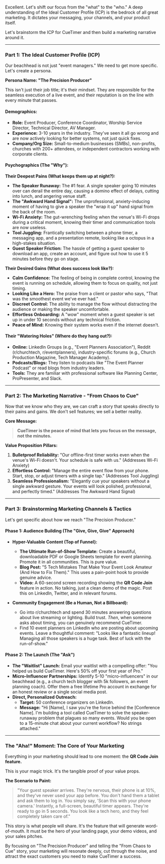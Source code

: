 

Excellent. Let's shift our focus from the "what" to the "who." A deep understanding of the Ideal Customer Profile (ICP) is the bedrock of all great marketing. It dictates your messaging, your channels, and your product itself.

Let's brainstorm the ICP for CueTimer and then build a marketing narrative around it.

---

### Part 1: The Ideal Customer Profile (ICP)

Our beachhead is not just "event managers." We need to get more specific. Let's create a persona.

**Persona Name: "The Precision Producer"**

This isn't just their job title; it's their mindset. They are responsible for the seamless execution of a live event, and their reputation is on the line with every minute that passes.

#### **Demographics:**
*   **Role:** Event Producer, Conference Coordinator, Worship Service Director, Technical Director, AV Manager.
*   **Experience:** 3-10 years in the industry. They've seen it all go wrong and are now actively looking for better systems, not just quick fixes.
*   **Company/Org Size:** Small-to-medium businesses (SMBs), non-profits, churches with 200+ attendees, or independent contractors working with corporate clients.

#### **Psychographics (The "Why"):**

**Their Deepest Pains (What keeps them up at night?):**
*   **The Speaker Runaway:** The #1 fear. A single speaker going 10 minutes over can derail the entire day, causing a domino effect of delays, cutting into lunch, and angering venue staff.
*   **The "Awkward Hand Signal":** The unprofessional, anxiety-inducing moment of having to give a speaker the "wrap it up" hand signal from the back of the room.
*   **Wi-Fi Anxiety:** The gut-wrenching feeling when the venue's Wi-Fi drops during a critical moment, knowing their timer and communication tools are now useless.
*   **Tool Juggling:** Frantically switching between a phone timer, a messaging app, and a presentation remote, looking like a octopus in a high-stakes situation.
*   **Guest Speaker Friction:** The hassle of getting a guest speaker to download an app, create an account, and figure out how to use it 5 minutes before they go on stage.

**Their Desired Gains (What does success look like?):**
*   **Calm Confidence:** The feeling of being in complete control, knowing the event is running on schedule, allowing them to focus on quality, not just timing.
*   **Looking Like a Hero:** The praise from a client or pastor who says, "That was the smoothest event we've ever had."
*   **Discreet Control:** The ability to manage the flow without distracting the audience or making the speaker uncomfortable.
*   **Effortless Onboarding:** A "wow" moment when a guest speaker is set up in under 10 seconds without any technical friction.
*   **Peace of Mind:** Knowing their system works even if the internet doesn't.

#### **Their "Watering Holes" (Where do they hang out?):**
*   **Online:** LinkedIn Groups (e.g., "Event Planners Association"), Reddit (r/churchtech, r/eventplanners), industry-specific forums (e.g., Church Production Magazine, Tech Manager Academy).
*   **Podcasts/Blogs:** They listen to podcasts like "The Event Planner Podcast" or read blogs from industry leaders.
*   **Tools:** They are familiar with professional software like Planning Center, ProPresenter, and Slack.

---

### Part 2: The Marketing Narrative - "From Chaos to Cue"

Now that we know who they are, we can craft a story that speaks directly to their pains and gains. We don't sell features; we sell a better reality.

**Core Message:**
> **CueTimer is the peace of mind that lets you focus on the message, not the minutes.**

**Value Proposition Pillars:**

1.  **Bulletproof Reliability:** "Our offline-first timer works even when the venue's Wi-Fi doesn't. Your schedule is safe with us." (Addresses Wi-Fi Anxiety)
2.  **Effortless Control:** "Manage the entire event flow from your phone. Start, stop, or adjust timers with a single tap." (Addresses Tool Juggling)
3.  **Seamless Professionalism:** "Elegantly cue your speakers without a single awkward gesture. Your events will look polished, professional, and perfectly timed." (Addresses The Awkward Hand Signal)

---

### Part 3: Brainstorming Marketing Channels & Tactics

Let's get specific about how we reach "The Precision Producer."

#### **Phase 1: Audience Building (The "Give, Give, Give" Approach)**

*   **Hyper-Valuable Content (Top of Funnel):**
    *   **The Ultimate Run-of-Show Template:** Create a beautiful, downloadable PDF or Google Sheets template for event planning. Promote it in all communities. This is pure value.
    *   **Blog Post:** "5 Tech Mistakes That Make Your Event Look Amateur (And How to Fix Them)." This uses a pain-point hook to provide genuine advice.
    *   **Video:** A 60-second screen recording showing the **QR Code Join** feature in action. No talking, just a clean demo of the magic. Post this on LinkedIn, Twitter, and in relevant forums.

*   **Community Engagement (Be a Human, Not a Billboard):**
    *   Go into r/churchtech and spend 30 minutes answering questions about live streaming or lighting. Build trust. *Then*, when someone asks about timing, you can genuinely recommend CueTimer.
    *   Find 10 event planners on LinkedIn who are posting about upcoming events. Leave a thoughtful comment: "Looks like a fantastic lineup! Managing all those speakers is a huge task. Best of luck with the run-of-show."

#### **Phase 2: The Launch (The "Ask")**

*   **The "Waitlist" Launch:** Email your waitlist with a compelling offer: "You helped us build CueTimer. Here's 50% off your first year of Pro."
*   **Micro-Influencer Partnerships:** Identify 5-10 "micro-influencers" in our beachhead (e.g., a church tech blogger with 5k followers, an event planning coach). Offer them a free lifetime Pro account in exchange for an honest review or a single social media post.
*   **Direct, Personalized Outreach:**
    *   **Target:** 50 conference organizers on LinkedIn.
    *   **Message:** "Hi [Name], I saw you're the force behind the [Conference Name]. I'm building a tool called CueTimer to solve the speaker-runaway problem that plagues so many events. Would you be open to a 15-minute chat about your current workflow? No strings attached."

---

### The "Aha!" Moment: The Core of Your Marketing

Everything in your marketing should lead to one moment: the **QR Code Join feature.**

This is your magic trick. It's the tangible proof of your value props.

**The Scenario to Paint:**
> "Your guest speaker arrives. They're nervous, their phone is at 10%, and they've never used your app before. You don't hand them a tablet and ask them to log in. You simply say, 'Scan this with your phone camera.' Instantly, a full-screen, beautiful timer appears. They're ready to go in 5 seconds. You look like a tech hero, and they feel completely taken care of."

This story is what people will share. It's the feature that will generate word-of-mouth. It must be the hero of your landing page, your demo videos, and your sales pitches.

By focusing on "The Precision Producer" and telling the "From Chaos to Cue" story, your marketing will resonate deeply, cut through the noise, and attract the exact customers you need to make CueTimer a success.